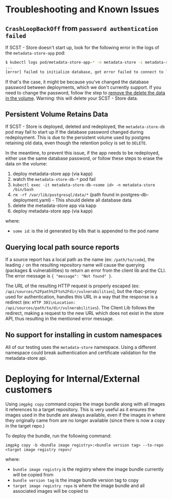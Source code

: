 # Troubleshooting and Known Issues

## `CrashLoopBackOff` from `password authentication failed`

If SCST - Store doesn't start up, look for the following error in the logs of the `metadata-store-app` pod:

```sh
$ kubectl logs pod/metadata-store-app-* -n metadata-store -c metadata-store-app
...
[error] failed to initialize database, got error failed to connect to `host=metadata-store-db user=metadata-store-user database=metadata-store`: server error (FATAL: password authentication failed for user "metadata-store-user" (SQLSTATE 28P01))
```

If that's the case, it might be because you've changed the database password between deployments, which we don't currently support. If you need to change the password, follow the step to [remove the delete the data in the volume](known_issues.md#persistent-volume-retains-data). Warning: this will delete your SCST - Store data.

## <a id='persistent-volume-retains-data'></a> Persistent Volume Retains Data

If SCST - Store is deployed, deleted and redeployed, the `metadata-store-db` pod may fail to start up if the database password changed during redeployment. This is due to the persistent volume used by postgres retaining old data, even though the retention policy is set to `DELETE`.

In the meantime, to prevent this issue, if the app needs to be redeployed, either use the same database password, or follow these steps to erase the data on the volume:

1. deploy metadata-store app (via kapp)
2. watch the `metadata-store-db-*` pod fail
3. `kubectl exec -it metadata-store-db-<some id> -n metadata-store /bin/bash`
4. `rm -rf /var/lib/postgresql/data/*` (path found in postgres-db-deployment.yaml) - This should delete all database data
5. delete the metadata-store app via kapp
6. deploy metadata-store app (via kapp)

where:

* `some id`: is the id generated by k8s that is appended to the pod name

## Querying local path source reports

If a source report has a local path as the name (ex: `/path/to/code`), the leading `/` on the resulting repository name will cause the querying (packages & vulnerabilities) to return an error from the client lib and the CLI. The error message is `{ "message": "Not found" }`.

The URL of the resulting HTTP request is properly escaped (ex: `/api/sources/%2Fpath%2Fto%2Fdir/vulnerabilities`), but the rbac-proxy used for authentication, handles this URL in a way that the response is a redirect (ex: `HTTP 301\nLocation: /api/sources/path/to/dir/vulnerabilities`). The Client Lib follows the redirect, making a request to the new URL which does not exist in the store API, thus resulting in the mentioned error message.

## No support for installing in custom namespaces

All of our testing uses the `metadata-store` namespace. Using a different namespace could break authentication and certificate validation for the metadata-store api.

# Deploying for Internal/External customers

Using `imgpkg copy` command copies the image bundle along with all images it references to a target repository. This is very useful as it ensures the images used in the bundle are always
available, even if the images in where they originally came from are no longer available (since there is now a copy in the target repo.)

To deploy the bundle, run the following command:

`imgpkg copy -b <bundle image registry>:<bundle version tag> --to-repo <target image registry repo>/`

where:

* `bundle image registry` is the registry where the image bundle currently will be copied from
* `bundle version tag` is the image bundle version tag to copy
* `target image registry repo` is where the image bundle and all associated images will be copied to
